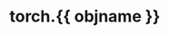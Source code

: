 # torch.{{ objname }}

```{currentmodule} {{ module }}
```

```{auto{{ objtype }}} {{ objname }}
```
